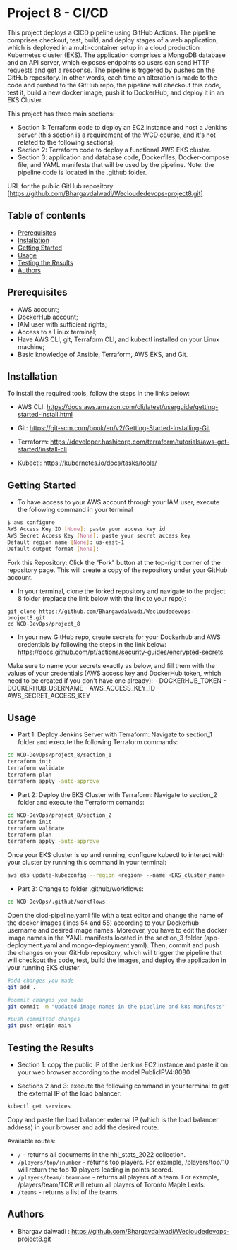 # Project 8 - CI/CD
This project deploys a CICD pipeline using GitHub Actions. The pipeline comprises checkout, test, build, and deploy stages of a web application, which is deployed in a multi-container setup in a cloud production Kubernetes cluster (EKS). The application comprises a MongoDB database and an API server, which exposes endpoints so users can send HTTP requests and get a response. 
The pipeline is trggered by pushes on the GitHub repository. In other words, each time an alteration is made to the code and pushed to the GitHub repo, the pipeline will checkout this code, test it, build a new docker image, push it to DockerHub, and deploy it in an EKS Cluster.

This project has three main sections:
- Section 1: Terraform code to deploy an EC2 instance and host a Jenkins server (this section is a requirement of the WCD course, and it's not related to the following sections);
- Section 2: Terraform code to deploy a functional AWS EKS cluster.
- Section 3: application and database code, Dockerfiles, Docker-compose file, and YAML manifests that will be used by the pipeline.
Note: the pipeline code is located in the .github folder.

URL for the public GitHub repository: [https://github.com/Bhargavdalwadi/Wecloudedevops-project8.git]

## Table of contents

- [Prerequisites](#prerequisites)
- [Installation](#installation)
- [Getting Started](#getting-started)
- [Usage](#usage)
- [Testing the Results](#testing-the-results)
- [Authors](#authors)

## Prerequisites

- AWS account;
- DockerHub account;
- IAM user with sufficient rights;
- Access to a Linux terminal;
- Have AWS CLI, git, Terraform CLI, and kubectl installed on your Linux machine;
- Basic knowledge of Ansible, Terraform, AWS EKS, and Git. 

## Installation

To install the required tools, follow the steps in the links below:

- AWS CLI:
https://docs.aws.amazon.com/cli/latest/userguide/getting-started-install.html

- Git:
https://git-scm.com/book/en/v2/Getting-Started-Installing-Git

- Terraform:
https://developer.hashicorp.com/terraform/tutorials/aws-get-started/install-cli

- Kubectl:
https://kubernetes.io/docs/tasks/tools/

## Getting Started

- To have access to your AWS account through your IAM user, execute the following command in your terminal
```sh
$ aws configure
AWS Access Key ID [None]: paste your access key id
AWS Secret Access Key [None]: paste your secret access key
Default region name [None]: us-east-1
Default output format [None]:
```

Fork this Repository:
Click the "Fork" button at the top-right corner of the repository page. This will create a copy of the repository under your GitHub account.

- In your terminal, clone the forked repository and navigate to the project 8 folder (replace the link below with the link to your repo):
```
git clone https://github.com/Bhargavdalwadi/Wecloudedevops-project8.git
cd WCD-DevOps/project_8
```

- In your new GitHub repo, create secrets for your Dockerhub and AWS credentials by following the steps in the link below:
https://docs.github.com/pt/actions/security-guides/encrypted-secrets

Make sure to name your secrets exactly as below, and fill them with the values of your credentials (AWS access key and DockerHub token, which need to be created if you don't have one already):
    - DOCKERHUB_TOKEN
    - DOCKERHUB_USERNAME
    - AWS_ACCESS_KEY_ID
    - AWS_SECRET_ACCESS_KEY

## Usage

- Part 1: Deploy Jenkins Server with Terraform:
  Navigate to section_1 folder and execute the following Terraform commands:
```sh
cd WCD-DevOps/project_8/section_1
terraform init
terraform validate
terraform plan
terraform apply -auto-approve
```

- Part 2: Deploy the EKS Cluster with Terraform:
    Navigate to section_2 folder and execute the Terraform comands:
```sh
cd WCD-DevOps/project_8/section_2
terraform init
terraform validate
terraform plan
terraform apply -auto-approve
```
Once your EKS cluster is up and running, configure kubectl to interact with your cluster by running this command in your terminal:
```sh
aws eks update-kubeconfig --region <region> --name <EKS_cluster_name>
```

- Part 3:
  Change to folder .github/workflows:
```sh
cd WCD-DevOps/.github/workflows
```
  Open the cicd-pipeline.yaml file with a text editor and change the name of the docker images (lines 54 and 55) according to your Dockerhub username and desired image names. Moreover, you have to edit the docker image names in the YAML manifests located in the section_3 folder (app-deployment.yaml and mongo-deployment.yaml). Then, commit and push the changes on your GitHub repository, which will trigger the pipeline that will checkout the code, test, build the images, and deploy the application in your running EKS cluster.

```sh
#add changes you made
git add .

#commit changes you made
git commit -m "Updated image names in the pipeline and k8s manifests"

#push committed changes 
git push origin main
```

  
## Testing the Results
- Section 1: copy the public IP of the Jenkins EC2 instance and paste it on your web browser according to the model PublicIPV4:8080

- Sections 2 and 3: execute the following command in your terminal to get the external IP of the load balancer:
```sh
kubectl get services
```
Copy and paste the load balancer external IP (which is the load balancer address) in your browser and add the desired route. 

Available routes:

- `/` - returns all documents in the nhl_stats_2022 collection.
- `/players/top/:number` - returns top players. For example, /players/top/10 will return the top 10 players leading in points scored.
- `/players/team/:teamname` - returns all players of a team. For example, /players/team/TOR will return all players of Toronto Maple Leafs.
- `/teams` - returns a list of the teams.


## Authors

- Bhargav dalwadi : https://github.com/Bhargavdalwadi/Wecloudedevops-project8.git